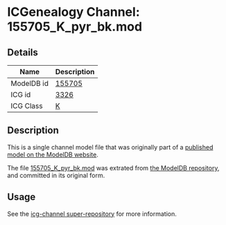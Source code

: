 # ICGenealogy Channel: 155705\_K\_pyr\_bk.mod

## Details

Name | Description
---- | -----------
ModelDB id | [155705](http://senselab.med.yale.edu/ModelDB/ShowModel.cshtml?model=155705)
ICG id | [3326](http://icg.neurotheory.ox.ac.uk/channels/1/3326)
ICG Class | [K](http://icg.neurotheory.ox.ac.uk/channels/1)

## Description

This is a single channel model file that was originally part of a [published model on the ModelDB website](http://senselab.med.yale.edu/mModelDB/ShowModel.cshtml?model=155705).

The file [155705\_K\_pyr\_bk.mod](155705_K_pyr_bk.mod) was extrated from [the ModelDB repository](http://senselab.med.yale.edu/ModelDB/ShowModel.cshtml?model=155705), and committed in its original form.

## Usage

See the [icg-channel super-repository](https://github.com/icgenealogy/icg-channels) for more information.
